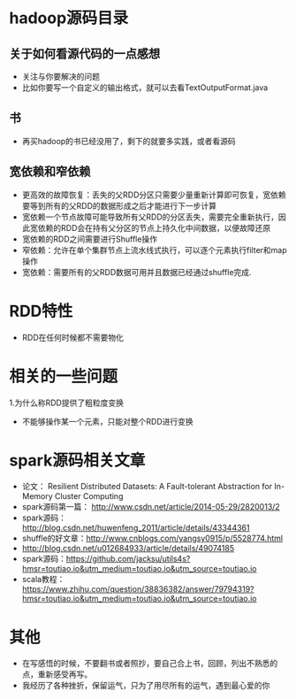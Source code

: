 # hadoop源码目录
## 关于如何看源代码的一点感想
- 关注与你要解决的问题
- 比如你要写一个自定义的输出格式，就可以去看TextOutputFormat.java

## 书
- 再买hadoop的书已经没用了，剩下的就要多实践，或者看源码


## 宽依赖和窄依赖
- 更高效的故障恢复：丢失的父RDD分区只需要少量重新计算即可恢复，宽依赖要等到所有的父RDD的数据形成之后才能进行下一步计算
- 宽依赖一个节点故障可能导致所有父RDD的分区丢失，需要完全重新执行，因此宽依赖的RDD会在持有父分区的节点上持久化中间数据，以便故障还原
- 宽依赖的RDD之间需要进行Shuffle操作
- 窄依赖：允许在单个集群节点上流水线式执行，可以逐个元素执行filter和map操作
- 宽依赖：需要所有的父RDD数据可用并且数据已经通过shuffle完成.

# RDD特性
- RDD在任何时候都不需要物化

# 相关的一些问题
1.为什么称RDD提供了粗粒度变换

- 不能够操作某一个元素，只能对整个RDD进行变换



# spark源码相关文章
- 论文： Resilient Distributed Datasets: A Fault-tolerant Abstraction for In-Memory Cluster Computing 
- spark源码第一篇： http://www.csdn.net/article/2014-05-29/2820013/2 
- spark源码：http://blog.csdn.net/huwenfeng_2011/article/details/43344361
- shuffle的好文章：http://www.cnblogs.com/yangsy0915/p/5528774.html
- http://blog.csdn.net/u012684933/article/details/49074185
- spark源码：https://github.com/jacksu/utils4s?hmsr=toutiao.io&utm_medium=toutiao.io&utm_source=toutiao.io
- scala教程：https://www.zhihu.com/question/38836382/answer/79794319?hmsr=toutiao.io&utm_medium=toutiao.io&utm_source=toutiao.io

# 其他
- 在写感悟的时候，不要翻书或者照抄，要自己合上书，回顾，列出不熟悉的点，重新感受再写。
- 我经历了各种挫折，保留运气，只为了用尽所有的运气，遇到最心爱的你
